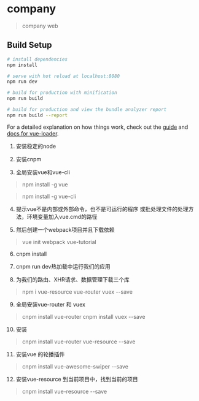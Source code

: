 # company

> company web

## Build Setup

``` bash
# install dependencies
npm install

# serve with hot reload at localhost:8080
npm run dev

# build for production with minification
npm run build

# build for production and view the bundle analyzer report
npm run build --report
```

For a detailed explanation on how things work, check out the [guide](http://vuejs-templates.github.io/webpack/) and [docs for vue-loader](http://vuejs.github.io/vue-loader).


1. 安装稳定的node

2. 安装cnpm

3. 全局安装vue和vue-cli
>npm install -g vue

>npm install -g vue-cli

4. 提示vue不是内部或外部命令，也不是可运行的程序 或批处理文件的处理方法，环境变量加入vue.cmd的路径

5. 然后创建一个webpack项目并且下载依赖
> vue init webpack vue-tutorial

6. cnpm install

7. cnpm run dev热加载中运行我们的应用

8. 为我们的路由、XHR请求、数据管理下载三个库
> npm i vue-resource vue-router vuex --save

9. 全局安装vue-router 和 vuex
>  cnpm install vue-router
>  cnpm install vuex --save

10. 安装
>  cnpm install vue-router vue-resource --save

11. 安装vue 的轮播插件
>  cnpm install vue-awesome-swiper --save

12. 安装vue-resource 到当前项目中，找到当前的项目
>  cnpm install vue-resource --save

